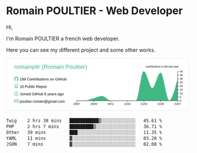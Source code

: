 # Romain POULTIER - Web Developer

Hi,

I'm Romain POULTIER a french web developer.

Here you can see my different project and some other works.



[![](https://raw.githubusercontent.com/romainpltr/romainpltr/master/profile-summary-card-output/vue/0-profile-details.svg)](https://github.com/vn7n24fzkq/github-profile-summary-cards)

<!--START_SECTION:waka-->
```text
Twig    2 hrs 38 mins   ███████████▒░░░░░░░░░░░░░   45.61 % 
PHP     2 hrs 7 mins    █████████▒░░░░░░░░░░░░░░░   36.71 % 
Other   39 mins         ███░░░░░░░░░░░░░░░░░░░░░░   11.35 % 
YAML    11 mins         ▓░░░░░░░░░░░░░░░░░░░░░░░░   03.20 % 
JSON    7 mins          ▓░░░░░░░░░░░░░░░░░░░░░░░░   02.08 % 
```
<!--END_SECTION:waka-->
